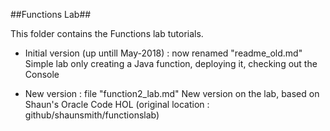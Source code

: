 ##Functions Lab##

This folder contains the Functions lab tutorials.

- Initial version (up untill May-2018) : now renamed "readme_old.md"
  Simple lab only creating a Java function, deploying it, checking out the Console
  
- New version : file "function2_lab.md"
  New version on the lab, based on Shaun's Oracle Code HOL (original location : github/shaunsmith/functionslab)
  
  
